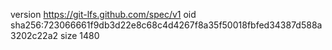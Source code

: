 version https://git-lfs.github.com/spec/v1
oid sha256:723066661f9db3d22e8c68c4d4267f8a35f50018fbfed34387d588a3202c22a2
size 1480
